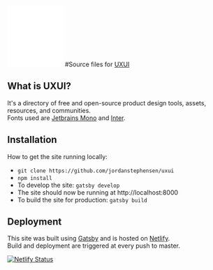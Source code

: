 ![UXUI Icon](https://github.com/jordanstephensen/uxui/blob/master/src/images/uxui-icon.svg)
#Source files for [UXUI](https://uxui.com)
  
## What is UXUI?
It's a directory of free and open-source product design tools, assets, resources, and communities.<br />
Fonts used are <a href="https://www.jetbrains.com/lp/mono/">Jetbrains Mono</a> and <a href="https://rsms.me/inter/">Inter</a>.

## Installation
How to get the site running locally:
<ul>
  <li><code>git clone https://github.com/jordanstephensen/uxui</code></li>
  <li><code>npm install</code></li>
  <li>To develop the site: <code>gatsby develop</code></li>
  <li>The site should now be running at http://localhost:8000</li>
  <li>To build the site for production: <code>gatsby build</code></li>
</ul>

## Deployment
This site was built using <a href="https://www.gatsbyjs.com/">Gatsby</a> and is hosted on <a href="https://www.netlify.com/">Netlify</a>.<br />
Build and deployment are triggered at every push to master.

[![Netlify Status](https://api.netlify.com/api/v1/badges/33a2fb2f-2590-402c-8233-8586d4ad3c2b/deploy-status)](https://app.netlify.com/sites/uxuicom/deploys)

